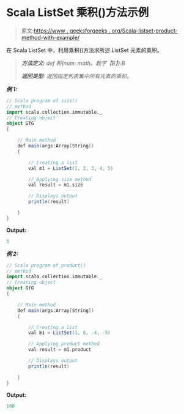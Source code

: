 # Scala ListSet 乘积()方法示例

> 原文:[https://www . geeksforgeeks . org/Scala-listset-product-method-with-example/](https://www.geeksforgeeks.org/scala-listset-product-method-with-example/)

在 Scala ListSet 中，利用乘积()方法求所述 ListSet 元素的乘积。

> ***方法定义:*** *def 积(num: math。数字【B】):B*
> 
> ***返回类型:*** *返回指定列表集中所有元素的乘积。*

***例 1:***

```scala
// Scala program of size() 
// method 
import scala.collection.immutable._
// Creating object 
object GfG 
{ 

    // Main method 
    def main(args:Array[String]) 
    { 

        // Creating a list 
        val m1 = ListSet(1, 2, 3, 4, 5) 

        // Applying size method 
        val result = m1.size 

        // Displays output 
        println(result) 

    } 
} 
```

**Output:**

```scala
5

```

***例 2:***

```scala
// Scala program of product() 
// method 
import scala.collection.immutable._
// Creating object 
object GfG 
{ 

    // Main method 
    def main(args:Array[String]) 
    { 

        // Creating a list 
        val m1 = ListSet(1, 8, -4, -5) 

        // Applying product method 
        val result = m1.product 

        // Displays output 
        println(result) 

    } 
} 
```

**Output:**

```scala
160

```